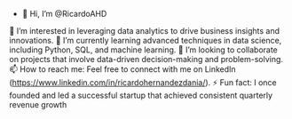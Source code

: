 - 👋 Hi, I’m @RicardoAHD

👀 I’m interested in leveraging data analytics to drive business insights and innovations.
🌱 I’m currently learning advanced techniques in data science, including Python, SQL, and machine learning.
💞️ I’m looking to collaborate on projects that involve data-driven decision-making and problem-solving.
📫 How to reach me: Feel free to connect with me on LinkedIn (https://www.linkedin.com/in/ricardohernandezdania/).
⚡ Fun fact: I once founded and led a successful startup that achieved consistent quarterly revenue growth


